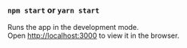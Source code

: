### `npm start` or `yarn start`

Runs the app in the development mode.<br>
Open [http://localhost:3000](http://localhost:3000) to view it in the browser.
